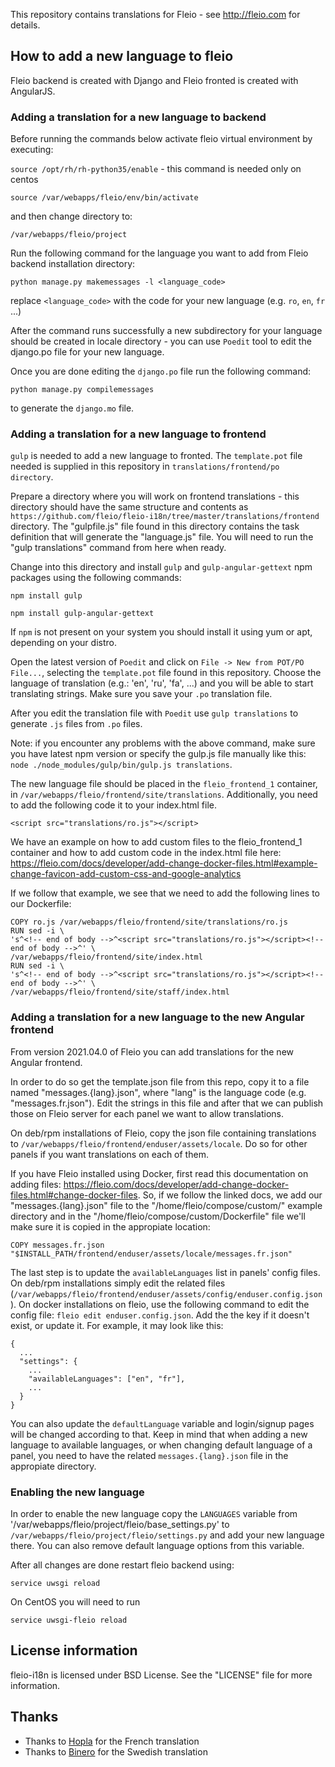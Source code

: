 This repository contains translations for Fleio - see http://fleio.com for details.


## How to add a new language to fleio

Fleio backend is created with Django and Fleio fronted is created with AngularJS.

### Adding a translation for a new language to backend

Before running the commands below activate fleio virtual environment by executing:

`source /opt/rh/rh-python35/enable` - this command is needed only on centos

`source /var/webapps/fleio/env/bin/activate`

and then change directory to:

`/var/webapps/fleio/project`

Run the following command for the language you want to add from Fleio backend installation directory:

`python manage.py makemessages -l <language_code>`

replace `<language_code>` with the code for your new language (e.g. `ro`, `en`, `fr` ...)

After the command runs successfully a new subdirectory for your language should be created in
locale directory - you can use `Poedit` tool to edit the django.po file for your new language.

Once you are done editing the `django.po` file run the following command: 

`python manage.py compilemessages`

to generate the `django.mo` file.


### Adding a translation for a new language to frontend

`gulp` is needed to add a new language to fronted.
The `template.pot` file needed is supplied in this repository 
in `translations/frontend/po directory`.

Prepare a directory where you will work on frontend translations - this directory should have the same structure and 
contents as `https://github.com/fleio/fleio-i18n/tree/master/translations/frontend` directory. The "gulpfile.js" 
file found in this directory contains the task definition that will generate the "language.js" file. You will need to 
run the "gulp translations" command from here when ready.

Change into this directory and install `gulp` and `gulp-angular-gettext` npm packages using the following commands:

`npm install gulp`

`npm install gulp-angular-gettext`

If `npm` is not present on your system you should install it using yum or apt, depending on your distro.

Open the latest version of `Poedit` and click on `File -> New from POT/PO File...`, selecting the `template.pot` 
file found in this repository. Choose the language of translation (e.g.: 'en', 'ru', 'fa', ...) and you will be 
able to start translating strings. Make sure you save your `.po` translation file.

After you edit the translation file with `Poedit` use `gulp translations` to generate `.js` files from `.po` files.

Note: if you encounter any problems with the above command, make sure you have latest npm version or specify the 
gulp.js file manually like this: `node ./node_modules/gulp/bin/gulp.js translations`.

The new language file should be placed in the `fleio_frontend_1` container, in `/var/webapps/fleio/frontend/site/translations`.
Additionally, you need to add the following code it to your index.html file. 

`<script src="translations/ro.js"></script>`

We have an example on how to add custom files to the fleio_frontend_1 container and how to add custom 
code in the index.html file here: https://fleio.com/docs/developer/add-change-docker-files.html#example-change-favicon-add-custom-css-and-google-analytics

If we follow that example, we see that we need to add the following lines to our Dockerfile:

```
COPY ro.js /var/webapps/fleio/frontend/site/translations/ro.js
RUN sed -i \
's^<!-- end of body -->^<script src="translations/ro.js"></script><!-- end of body -->^' \
/var/webapps/fleio/frontend/site/index.html
RUN sed -i \
's^<!-- end of body -->^<script src="translations/ro.js"></script><!-- end of body -->^' \
/var/webapps/fleio/frontend/site/staff/index.html
```

### Adding a translation for a new language to the new Angular frontend

From version 2021.04.0 of Fleio you can add translations for the new Angular frontend.

In order to do so get the template.json file from this repo, copy it to a file named "messages.{lang}.json", where "lang" is the language code (e.g. "messages.fr.json"). Edit the strings in this file and after that we can publish those on Fleio server for each panel we want to allow translations.

On deb/rpm installations of Fleio, copy the json file containing translations to `/var/webapps/fleio/frontend/enduser/assets/locale`. Do so for other panels if you want translations on each of them.

If you have Fleio installed using Docker, first read this documentation on adding files: https://fleio.com/docs/developer/add-change-docker-files.html#change-docker-files. So, if we follow the linked docs, we add our "messages.{lang}.json" file to the "/home/fleio/compose/custom/" example directory and in the "/home/fleio/compose/custom/Dockerfile" file we'll make sure it is copied in the appropiate location:

```
COPY messages.fr.json "$INSTALL_PATH/frontend/enduser/assets/locale/messages.fr.json"
```

The last step is to update the `availableLanguages` list in panels' config files. On deb/rpm installations simply edit the related files (`/var/webapps/fleio/frontend/enduser/assets/config/enduser.config.json`). On docker installations on fleio, use the following command to edit the config file: `fleio edit enduser.config.json`. Add the the key if it doesn't exist, or update it. For example, it may look like this:

```
{
  ...
  "settings": {
    ...
    "availableLanguages": ["en", "fr"],
    ...
  }
}
```

You can also update the `defaultLanguage` variable and login/signup pages will be changed according to that. Keep in mind that when adding a new language to available languages, or when changing default language of a panel, you need to have the related `messages.{lang}.json` file in the appropiate directory.


### Enabling the new language

In order to enable the new language copy the `LANGUAGES` variable from '/var/webapps/fleio/project/fleio/base_settings.py'
to `/var/webapps/fleio/project/fleio/settings.py` and add your new language there. You can also remove default language 
options from this variable.

After all changes are done restart fleio backend using:

`service uwsgi reload`

On CentOS you will need to run

`service uwsgi-fleio reload`


## License information

fleio-i18n is licensed under BSD License. See the "LICENSE" file for more information.

## Thanks

* Thanks to [Hopla](https://hopla.cloud) for the French translation
* Thanks to [Binero](https://binero.com) for the Swedish translation

